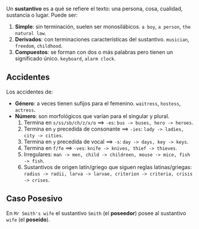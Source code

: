 Un **sustantivo** es a qué se refiere el texto: una persona, cosa, cualidad, sustancia o lugar. Puede ser:

1. **Simple**: sin terminación, suelen ser monosilábicos. `a boy`, `a person`, `the natural law`.
2. **Derivados**: con terminaciones características del sustantivo. `musician`, `freedom`, `childhood`.
3. **Compuestos**: se forman con dos o más palabras pero tienen un significado único. `keyboard`, `alarm clock`.

## Accidentes

Los accidentes de:

- **Género**: a veces tienen sufijos para el femenino. `waitress`, `hostess`, `actress`.
- **Número**: son morfológicos que varían para el singular y plural.
	1. Termina en `s/ss/sb/ch/z/x/o` $\implies$ `-es`: `bus -> buses, hero -> heroes`.
	2. Termina en `y` precedida de consonante $\implies$ `-ies`: `lady -> ladies, city -> cities`.
	3. Termina en `y` precedida de vocal $\implies$ `-s`: `day -> days, key -> keys`.
	4. Termina en `f/fe` $\implies$ `-ves`: `knife -> knives, thief -> thieves`.
	5. Irregulares: `man -> men, child -> childreen, mouse -> mice, fish -> fish`.
	6. Sustantivos de origen latín/griego que siguen reglas latinas/griegas: `radius -> radii, larva -> larvae, criterion -> criteria, crisis -> crises`.

## Caso Posesivo

En `Mr Smith's wife` el sustantivo `Smith` (el **poseedor**) posee al sustantivo `wife` (el **poseído**).
